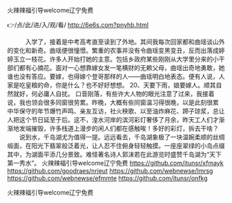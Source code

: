 
火辣辣福引导welcome辽宁免费




👉/点/此/进/入/观/看/ http://6e6s.com?pnyhb.html




　　　入学了，接着是中考高考直至读到了外地。其间我每次回家都和曲瑶谈山外的变化和新奇。曲瑶便很憧憬。繁重的农事并没有令曲瑶变黑变丑，反而出落成婷婷玉立一枝花。许多人开始打她的主意。包括乡政府某些刚刚从大学里分来的小干部们都有心摘花。面对一心想靠嫁女发一笔横财的无赖父母，曲瑶出奇地勇敢，她谁也没有答应。要嫁，也得嫁个登哥那样的人——曲瑶明白地表态。便有人说，人家是吃皇粮的命，你是什么？也不好好想想。
	20、天要下雨，娘要嫁人。顺其自然就好，何必庸人自扰。
口音刚落，有些许大人物的眼光注意了过来，我接着说，我也领会很多同窗很劳累。昨晚，大概有些同窗温习得很晚，以是此刻很累
中华保守的年节爆竹声鸣、亲友互访，社火秧歌、以至油炸麻花、蹄子琼浆，总让人把这个节日延至于后。这不，湟水河岸的滨河彩灯奢侈了月余，昨天工人们才渐渐地发端摧毁，许多栈道上漫步的闲人们都在感触唉！多好的彩灯，拆去干啥？
　　说到水，千岛湖尤为值得一提。远远看去，千岛湖象极了一块温婉柔顺的丝绸缎面，在阳光下翡翠般泛着光，让人忍不住俯身轻轻触摸。一座座翠绿的小岛点缀其中，为湖面平添几分景致。难怪著名诗人郭沫若在此游览时盛赞千岛湖为“天下第一秀水”。
火辣辣福引导welcome辽宁免费 https://github.com/itunsr/xfmayk
https://github.com/goodraes/nrieut
https://github.com/webnewse/lmrsg
https://github.com/webnewse/efmmte
https://github.com/itunsr/onfkg





火辣辣福引导welcome辽宁免费
